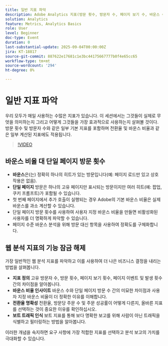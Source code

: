 ```yaml
---
title: 일반 지표 파악
description: Adobe Analytics 지표(방문 횟수, 방문자 수, 페이지 보기 수, 바운스 수, 전환율 등)를 해석하여 보고 정확도와 통찰력을 향상시키는 방법을 알아봅니다.
solution: Analytics
feature: Metrics, Analytics Basics
role: User
level: Beginner
doc-type: Event
duration: 0
last-substantial-update: 2025-09-04T00:00:00Z
jira: KT-18817
source-git-commit: 887622e17681c1e3bc44175667777b0f4e65cc65
workflow-type: tm+mt
source-wordcount: '294'
ht-degree: 0%

---
```



# 일반 지표 파악

우리 모두가 매일 사용하는 수많은 지표가 있습니다. 이 세션에서는 그것들이 실제로 무엇을 의미하는지 그리고 어떻게 그것들을 가장 효과적으로 사용하는지 살펴볼 것이다. 방문 횟수 및 방문자 수와 같은 일부 기본 지표를 포함하며 전환율 및 바운스 비율과 같은 일부 계산된 지표에도 적용됩니다.

>[!VIDEO](https://video.tv.adobe.com/v/3471114/?learn=on&enablevpops)

## 바운스 비율 대 단일 페이지 방문 횟수

* **바운스**&#x200B;은(는) 정확히 하나의 히트가 있는 방문입니다(예: 페이지 로드만 있고 상호 작용은 없음).
* **단일 페이지** 방문은 하나의 고유 페이지만 표시되는 방문이지만 여러 히트(예: 팝업, 쿠키 프롬프트)가 포함될 수 있습니다.
* 첫 번째 페이지에서 추가 호출이 실행되는 경우 Adobe의 기본 바운스 비율은 실제 바운스를 과소 계산할 수 있습니다.
* 단일 페이지 방문 횟수를 사용하여 사용자 지정 바운스 비율을 만들면 비활성화된 사용자를 더 명확하게 파악할 수 있습니다.
* 페이지 수준 바운스 분석을 위해 방문 대신 항목을 사용하여 정확도를 구체화합니다.

## 웹 분석 지표의 기능 잠금 해제

가장 일반적인 웹 분석 지표를 파악하고 이를 사용하여 더 나은 비즈니스 결정을 내리는 방법을 살펴봅니다.

* **지표 정의** 고유 방문자 수, 방문 횟수, 페이지 보기 횟수, 페이지 이벤트 및 발생 횟수 간의 차이점을 알아봅니다.
* **바운스 비율 인사이트** 바운스 수와 단일 페이지 방문 수 간의 미묘한 차이점과 사용자 지정 바운스 비율이 더 정확한 이유를 이해합니다.
* **전환율 명확성** 전환율, 방문당 주문 수 및 주문 성공률이 어떻게 다른지, 올바른 지표를 선택하는 것이 중요한 이유를 확인하십시오.
* **보트 트래픽 인식** 보트 지표를 통해 보다 명확한 보고를 위해 사람이 아닌 트래픽을 식별하고 필터링하는 방법을 알아봅니다.

이러한 개념을 숙지하면 요구 사항에 가장 적합한 지표를 선택하고 분석 보고의 가치를 극대화할 수 있습니다.

